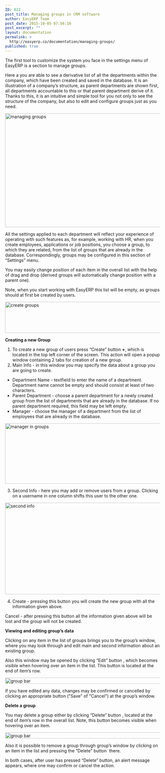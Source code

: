 ```yaml
---
ID: 822
post_title: Managing groups in CRM software
author: EasyERP Team
post_date: 2015-10-05 07:56:10
post_excerpt: ""
layout: documentation
permalink: >
  http://easyerp.co/documentation/managing-groups/
published: true
---
```

The first tool to customize the system you face in the settings menu of EasyERP is a section to manage groups.

Here a you are able to see a derivative list of all the departments within the company, which have been created and saved in the database. It is an illustration of a company’s structure, as parent departments are shown first, all departments accountable to this or that parent department derive of it. Thanks to this, it is an intuitive and simple tool for you not only to see the structure of the company, but also to edit and configure groups just as you need.

<a href="https://easyerp.com/wp-content/uploads/2015/10/311.png"><img class="aligncenter size-full wp-image-1045" src="https://easyerp.com/wp-content/uploads/2015/10/311.png" alt="managing groups" width="800" height="370" /></a>

All the settings applied to each department will reflect your experience of operating with such features as, for example, working with HR, when you create employees, applications or job positions, you choose a group, to which they are related, from the list of groups that are already in the database. Correspondingly, groups may be configured in this section of “Settings” menu.

You may easily change position of each item in the overall list with the help of drag and drop (derived groups will automatically change position with a parent one).

Note, when you start working with EasyERP this list will be empty, as groups should at first be created by users.

<a href="https://easyerp.com/wp-content/uploads/2015/10/311-2.png"><img class="aligncenter size-full wp-image-1047" src="https://easyerp.com/wp-content/uploads/2015/10/311-2.png" alt="create groups" width="800" height="101" /></a>

<strong>Creating a new Group</strong>
<ol>
	<li>To create a new group of users press “Create” button <strong>+</strong>, which is located in the top left corner of the screen. This action will open a popup window containing 2 tabs for creation of a new group.</li>
	<li>Main Info - in this window you may specify the data about a group you are going to create.</li>
</ol>
<ul>
	<li>Department Name - textfield to enter the name of a department. Department name cannot be empty and should consist at least of two characters.</li>
	<li>Parent Department - choose a parent department for a newly created group from the list of departments that are already in the database. If no parent department required, this field may be left empty.</li>
	<li>Manager - choose the manager of a department from the list of employees that are already in the database.</li>
</ul>
<a href="https://easyerp.com/wp-content/uploads/2015/10/311-3.png"><img class="aligncenter size-full wp-image-1048" src="https://easyerp.com/wp-content/uploads/2015/10/311-3.png" alt="manager in groups" width="800" height="196" /></a>
<ol start="3">
	<li>Second Info - here you may add or remove users from a group. Clicking on a username in one column shifts this user to the other one.</li>
</ol>
<a href="https://easyerp.com/wp-content/uploads/2015/10/311-4.png"><img class="aligncenter size-full wp-image-1049" src="https://easyerp.com/wp-content/uploads/2015/10/311-4.png" alt="second info" width="800" height="298" /></a>
<ol start="4">
	<li>Create - pressing this button you will create the new group with all the information given above.</li>
</ol>
Cancel - after pressing this button all the information given above will be lost and the group will not be created.

<strong>Viewing and editing group’s data</strong>

Clicking on any item in the list of groups brings you to the group’s window, where you may look through and edit main and second information about an existing group.

Also this window may be opened by clicking “Edit” button , which becomes visible when hovering over an item in the list. This button is located at the end of item’s row.

<a href="https://easyerp.com/wp-content/uploads/2015/10/311-5.png"><img class="aligncenter size-full wp-image-1050" src="https://easyerp.com/wp-content/uploads/2015/10/311-5.png" alt="group bar" width="800" height="20" /></a>

If you have edited any data, changes may be confirmed or cancelled by clicking an appropriate button ("Save" of "Cancel") at the group’s window.

<strong>Delete a group</strong>

You may delete a group either by clicking “Delete” button , located at the end of item’s row in the overall list. Note, this button becomes visible when hovering over an item.

<a href="https://easyerp.com/wp-content/uploads/2015/10/311-5.png"><img class="aligncenter size-full wp-image-1050" src="https://easyerp.com/wp-content/uploads/2015/10/311-5.png" alt="group bar" width="800" height="20" /></a>

Also it is possible to remove a group through group’s window by clicking on an item in the list and pressing the “Delete” button  there.

In both cases, after user has pressed “Delete” button, an alert message appears, where one may confirm or cancel the action.